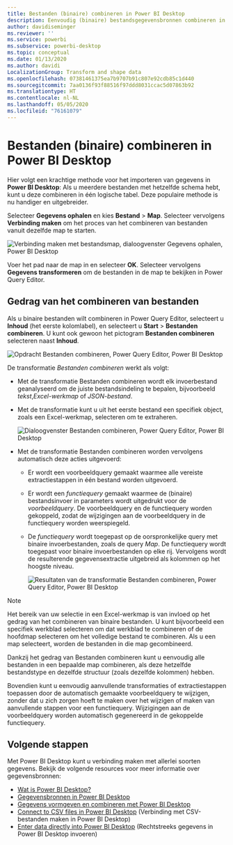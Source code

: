 ```yaml
---
title: Bestanden (binaire) combineren in Power BI Desktop
description: Eenvoudig (binaire) bestandsgegevensbronnen combineren in Power BI Desktop
author: davidiseminger
ms.reviewer: ''
ms.service: powerbi
ms.subservice: powerbi-desktop
ms.topic: conceptual
ms.date: 01/13/2020
ms.author: davidi
LocalizationGroup: Transform and shape data
ms.openlocfilehash: 07381461375ea7b9707b91c807e92cdb85c1d440
ms.sourcegitcommit: 7aa0136f93f88516f97ddd8031ccac5d07863b92
ms.translationtype: HT
ms.contentlocale: nl-NL
ms.lasthandoff: 05/05/2020
ms.locfileid: "76161079"
---
```

# <a name="combine-files-binaries-in-power-bi-desktop"></a>Bestanden (binaire) combineren in Power BI Desktop

Hier volgt een krachtige methode voor het importeren van gegevens in **Power BI Desktop**: Als u meerdere bestanden met hetzelfde schema hebt, kunt u deze combineren in één logische tabel. Deze populaire methode is nu handiger en uitgebreider.

Selecteer **Gegevens ophalen** en kies **Bestand** > **Map**. Selecteer vervolgens **Verbinding maken** om het proces van het combineren van bestanden vanuit dezelfde map te starten.

![Verbinding maken met bestandsmap, dialoogvenster Gegevens ophalen, Power BI Desktop](media/desktop-combine-binaries/combine-binaries_1.png)

Voer het pad naar de map in en selecteer **OK**. Selecteer vervolgens **Gegevens transformeren** om de bestanden in de map te bekijken in Power Query Editor.

## <a name="combine-files-behavior"></a>Gedrag van het combineren van bestanden

Als u binaire bestanden wilt combineren in Power Query Editor, selecteert u **Inhoud** (het eerste kolomlabel), en selecteert u **Start** > **Bestanden combineren**. U kunt ook gewoon het pictogram **Bestanden combineren** selecteren naast **Inhoud**.

![Opdracht Bestanden combineren, Power Query Editor, Power BI Desktop](media/desktop-combine-binaries/combine-binaries_2a.png)

De transformatie *Bestanden combineren* werkt als volgt:

* Met de transformatie Bestanden combineren wordt elk invoerbestand geanalyseerd om de juiste bestandsindeling te bepalen, bijvoorbeeld *tekst*,*Excel-werkmap* of *JSON-bestand*.
* Met de transformatie kunt u uit het eerste bestand een specifiek object, zoals een Excel-werkmap, selecteren om te extraheren.
  
  ![Dialoogvenster Bestanden combineren, Power Query Editor, Power BI Desktop](media/desktop-combine-binaries/combine-binaries_3.png)
* Met de transformatie Bestanden combineren worden vervolgens automatisch deze acties uitgevoerd:
  
  * Er wordt een voorbeeldquery gemaakt waarmee alle vereiste extractiestappen in één bestand worden uitgevoerd.
  * Er wordt een *functiequery* gemaakt waarmee de (binaire) bestandsinvoer in parameters wordt uitgedrukt voor de *voorbeeldquery*. De voorbeeldquery en de functiequery worden gekoppeld, zodat de wijzigingen aan de voorbeeldquery in de functiequery worden weerspiegeld.
  * De *functiequery* wordt toegepast op de oorspronkelijke query met binaire invoerbestanden, zoals de query *Map*. De functiequery wordt toegepast voor binaire invoerbestanden op elke rij. Vervolgens wordt de resulterende gegevensextractie uitgebreid als kolommen op het hoogste niveau.

    ![Resultaten van de transformatie Bestanden combineren, Power Query Editor, Power BI Desktop](media/desktop-combine-binaries/combine-binaries_4.png)

> [!NOTE]
> Het bereik van uw selectie in een Excel-werkmap is van invloed op het gedrag van het combineren van binaire bestanden. U kunt bijvoorbeeld een specifiek werkblad selecteren om dat werkblad te combineren of de hoofdmap selecteren om het volledige bestand te combineren. Als u een map selecteert, worden de bestanden in die map gecombineerd. 

Dankzij het gedrag van Bestanden combineren kunt u eenvoudig alle bestanden in een bepaalde map combineren, als deze hetzelfde bestandstype en dezelfde structuur (zoals dezelfde kolommen) hebben.

Bovendien kunt u eenvoudig aanvullende transformaties of extractiestappen toepassen door de automatisch gemaakte voorbeeldquery te wijzigen, zonder dat u zich zorgen hoeft te maken over het wijzigen of maken van aanvullende stappen voor een functiequery. Wijzigingen aan de voorbeeldquery worden automatisch gegenereerd in de gekoppelde functiequery.

## <a name="next-steps"></a>Volgende stappen

Met Power BI Desktop kunt u verbinding maken met allerlei soorten gegevens. Bekijk de volgende resources voor meer informatie over gegevensbronnen:

* [Wat is Power BI Desktop?](desktop-what-is-desktop.md)
* [Gegevensbronnen in Power BI Desktop](desktop-data-sources.md)
* [Gegevens vormgeven en combineren met Power BI Desktop](desktop-shape-and-combine-data.md)
* [Connect to CSV files in Power BI Desktop](desktop-connect-csv.md) (Verbinding met CSV-bestanden maken in Power BI Desktop)
* [Enter data directly into Power BI Desktop](desktop-enter-data-directly-into-desktop.md) (Rechtstreeks gegevens in Power BI Desktop invoeren)

